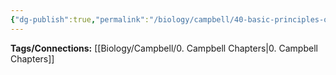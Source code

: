 ```yaml
---
{"dg-publish":true,"permalink":"/biology/campbell/40-basic-principles-of-animal-form-and-function/","dgHomeLink":true,"dgPassFrontmatter":true}
---
```


**Tags/Connections:**
[[Biology/Campbell/0. Campbell Chapters|0. Campbell Chapters]]